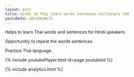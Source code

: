 ```yaml
---
layout: post
title: Hindi to Thai learn words sentences dictionary 140 
youtubeId: eBJohHzWLTI
---
```

 
 
Helps to learn Thai words and sentences for Hindi speakers.

Opportunitiy to repeat the words sentences. 

Practice Thai language. 
 
{% include youtubePlayer.html id=page.youtubeId %}
 
 
{% include analytics.html %}